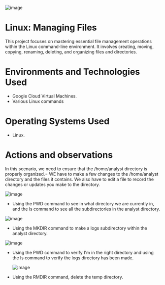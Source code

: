 ![image](https://github.com/user-attachments/assets/09fb938b-03bf-4fb0-aca2-99b2b21024b0)

# Linux: Managing Files
This project focuses on mastering essential file management operations within the Linux command-line environment. It involves creating, moving, copying, renaming, deleting, and organizing files and directories.

# Environments and Technologies Used</h2>
- Google Cloud Virtual Machines.
- Various Linux commands 

# Operating Systems Used </h2>
- Linux.

# Actions and observations
In this scenario, we need to ensure that the /home/analyst directory is properly organized.=
WE have to make a few changes to the /home/analyst directory and the files it contains.
We also have to edit a file to record the changes or updates you make to the directory.

![image](https://github.com/user-attachments/assets/06183f13-a4c6-487f-a440-a70112e52a59)

- Using the PWD command to see in what directory we are currently in, and the ls command to see all the subdirectories in the analyst directory.

![image](https://github.com/user-attachments/assets/1f68a373-8049-429f-accc-da563915aaed)

- Using the MKDIR command to make a logs subdirectory within the analyst directory.

![image](https://github.com/user-attachments/assets/cf9c43b0-e22b-4452-9c26-172028dc2f95)

- Using the PWD command to verify I'm in the right directory and using the ls command to verify the logs directory has been made.

  ![image](https://github.com/user-attachments/assets/4f488665-38b9-4aa0-a311-0e0d802ab9ec)

- Using the RMDIR command, delete the temp directory.
